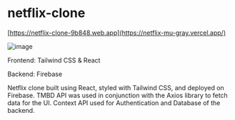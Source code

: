 # netflix-clone
[https://netflix-clone-9b848.web.app](https://netflix-mu-gray.vercel.app/)

![image](https://user-images.githubusercontent.com/92409662/203037130-f44b79ba-5e4a-42dc-a0ce-993bc619be1e.png)


Frontend: Tailwind CSS & React

Backend: Firebase

Netflix clone built using React, styled with Tailwind CSS, and deployed on Firebase. TMBD API was used in conjunction with the Axios library to fetch data for the UI. Context API used for Authentication and Database of the backend.

